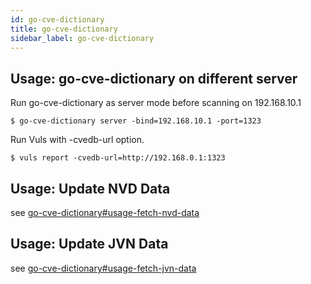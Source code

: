 ```yaml
---
id: go-cve-dictionary
title: go-cve-dictionary
sidebar_label: go-cve-dictionary
---
```


## Usage: go-cve-dictionary on different server

Run go-cve-dictionary as server mode before scanning on 192.168.10.1
```
$ go-cve-dictionary server -bind=192.168.10.1 -port=1323
```

Run Vuls with -cvedb-url option.

```
$ vuls report -cvedb-url=http://192.168.0.1:1323
```

## Usage: Update NVD Data

see [go-cve-dictionary#usage-fetch-nvd-data](https://github.com/kotakanbe/go-cve-dictionary#usage-fetch-nvd-data)

## Usage: Update JVN Data

see [go-cve-dictionary#usage-fetch-jvn-data](https://github.com/kotakanbe/go-cve-dictionary#usage-fetch-jvn-data)

